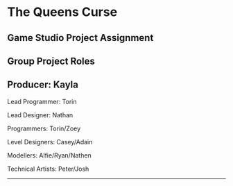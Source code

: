 # The Queens Curse
Game Studio Project Assignment
---------------------------------------------------------------------------------------------------------------------------------------------------------------------------------------------------------------------------------------------------------------------------------------------------------------------------------------------------------------------------------------------------------------------------------------------------------------------------------------------------------------------------
Group Project Roles
-------------------------------------------------------------------------------------------------------------------------------------------------------------------------
Producer: Kayla
-------------------------------------------------------------------------------------------------------------------------------------------------------------------------
Lead Programmer: Torin

Lead Designer: Nathan

Programmers: Torin/Zoey

Level Designers: Casey/Adain

Modellers: Alfie/Ryan/Nathen

Technical Artists: Peter/Josh

-------------------------------------------------------------------------------------------------------------------------------------------------------------------------
